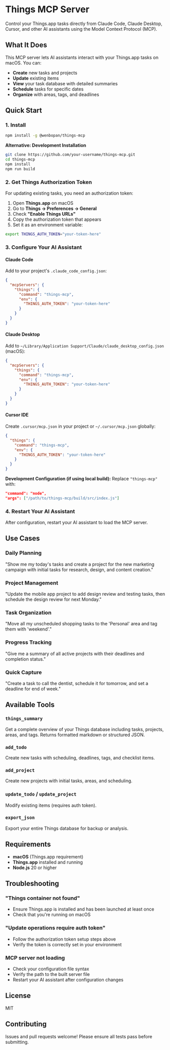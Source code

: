 # Things MCP Server

Control your Things.app tasks directly from Claude Code, Claude Desktop, Cursor, and other AI assistants using the Model Context Protocol (MCP).

## What It Does

This MCP server lets AI assistants interact with your Things.app tasks on macOS. You can:

- **Create** new tasks and projects
- **Update** existing items 
- **View** your task database with detailed summaries
- **Schedule** tasks for specific dates
- **Organize** with areas, tags, and deadlines

## Quick Start

### 1. Install

```bash
npm install -g @wenbopan/things-mcp
```

**Alternative: Development Installation**
```bash
git clone https://github.com/your-username/things-mcp.git
cd things-mcp
npm install
npm run build
```

### 2. Get Things Authorization Token

For updating existing tasks, you need an authorization token:

1. Open **Things.app** on macOS
2. Go to **Things → Preferences → General** 
3. Check **"Enable Things URLs"**
4. Copy the authorization token that appears
5. Set it as an environment variable:

```bash
export THINGS_AUTH_TOKEN="your-token-here"
```

### 3. Configure Your AI Assistant

#### Claude Code
Add to your project's `.claude_code_config.json`:

```json
{
  "mcpServers": {
    "things": {
      "command": "things-mcp",
      "env": {
        "THINGS_AUTH_TOKEN": "your-token-here"
      }
    }
  }
}
```

#### Claude Desktop
Add to `~/Library/Application Support/Claude/claude_desktop_config.json` (macOS):

```json
{
  "mcpServers": {
    "things": {
      "command": "things-mcp",
      "env": {
        "THINGS_AUTH_TOKEN": "your-token-here"
      }
    }
  }
}
```

#### Cursor IDE
Create `.cursor/mcp.json` in your project or `~/.cursor/mcp.json` globally:

```json
{
  "things": {
    "command": "things-mcp",
    "env": {
      "THINGS_AUTH_TOKEN": "your-token-here"
    }
  }
}
```

**Development Configuration (if using local build):**
Replace `"things-mcp"` with:
```json
"command": "node",
"args": ["/path/to/things-mcp/build/src/index.js"]
```

### 4. Restart Your AI Assistant

After configuration, restart your AI assistant to load the MCP server.

## Use Cases

### Daily Planning
"Show me my today's tasks and create a project for the new marketing campaign with initial tasks for research, design, and content creation."

### Project Management  
"Update the mobile app project to add design review and testing tasks, then schedule the design review for next Monday."

### Task Organization
"Move all my unscheduled shopping tasks to the 'Personal' area and tag them with 'weekend'."

### Progress Tracking
"Give me a summary of all active projects with their deadlines and completion status."

### Quick Capture
"Create a task to call the dentist, schedule it for tomorrow, and set a deadline for end of week."

## Available Tools

### `things_summary`
Get a complete overview of your Things database including tasks, projects, areas, and tags. Returns formatted markdown or structured JSON.

### `add_todo` 
Create new tasks with scheduling, deadlines, tags, and checklist items.

### `add_project`
Create new projects with initial tasks, areas, and scheduling.

### `update_todo` / `update_project`
Modify existing items (requires auth token).

### `export_json`
Export your entire Things database for backup or analysis.

## Requirements

- **macOS** (Things.app requirement)
- **Things.app** installed and running
- **Node.js** 20 or higher

## Troubleshooting

### "Things container not found"
- Ensure Things.app is installed and has been launched at least once
- Check that you're running on macOS

### "Update operations require auth token"  
- Follow the authorization token setup steps above
- Verify the token is correctly set in your environment

### MCP server not loading
- Check your configuration file syntax
- Verify the path to the built server file
- Restart your AI assistant after configuration changes

## License

MIT

## Contributing

Issues and pull requests welcome! Please ensure all tests pass before submitting.